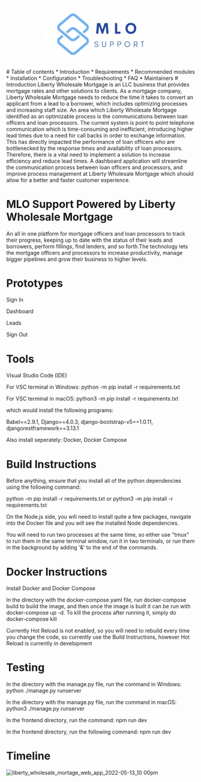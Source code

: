 <p align="center">
<img src = "prototypes/logo.png" width=300>
 </p>
# Table of contents
* Introduction
 * Requirements
 * Recommended modules
 * Installation
 * Configuration
 * Troubleshooting
 * FAQ
 * Maintainers
# Introduction
Liberty Wholesale Mortgage is an LLC business that provides mortgage rates and other solutions to clients. As a mortgage company, Liberty Wholesale Mortgage needs to reduce the time it takes to convert an applicant from a lead to a borrower, which includes optimizing processes and increasing staff size. An area which Liberty Wholesale Mortgage identified as an optimizable process is the communications between loan officers and loan processors. The current system is point to point telephone communication which is time-consuming and inefficient, introducing higher lead times due to a need for call backs in order to exchange information. This has directly impacted the performance of loan officers who are bottlenecked by the response times and availability of loan processors. Therefore, there is a vital need to implement a solution to increase efficiency and reduce lead times. A dashboard application will streamline the communication process between loan officers and processors, and improve process management at Liberty Wholesale Mortgage which should allow for a better and faster customer experience.

# MLO Support Powered by Liberty Wholesale Mortgage
An all in one platform for mortgage officers and loan processors to track their progress, keeping up to date with the status of their leads and borrowers, perform fillings, find lenders, and so forth.The technology lets the mortgage officers and processors to increase productivity, manage bigger pipelines and grow their business to higher levels.

# Prototypes
<p align="center>
<img src = "prototypes/log_in.png" width=500>
                                  
Sign In                                  
</p>

Dashboard

Leads

Sign Out 



# Tools

Visual Studio Code (IDE)

For VSC terminal in Windows: python -m pip install -r requirements.txt

For VSC terminal in macOS: python3 -m pip install -r requirements.txt

which would install the following programs:

Babel==2.9.1, Django==4.0.3, django-bootstrap-v5==1.0.11, djangorestframework==3.13.1

Also install seperately: Docker, Docker Compose 

# Build Instructions
Before anything, ensure that you install all of the python dependencies using the following command:

python -m pip install -r requirements.txt or python3 -m pip install -r requirements.txt

On the Node.js side, you will need to install quite a few packages, navigate into the Docker file and you will see the installed Node dependencies.

You will need to run two processes at the same time, so either use "tmux" to run them in the same terminal window, run it in two terminals, or run them in the background by adding '&' to the end of the commands.

# Docker Instructions
Install Docker and Docker Compose

In the directory with the docker-compose.yaml file, run docker-compose build to build the image,
and then once the image is built it can be run with docker-compose up -d. To kill the process after running it, simply do docker-compose kill

Currently Hot Reload is not enabled, so you will need to rebuild every time you change the code, so currently use the Build Instructions, however Hot Reload is currently in development

# Testing 


In the directory with the manage.py file, run the command in Windows: python ./manage.py runserver

In the directory with the manage.py file, run the command in macOS: python3 ./manage.py runserver

In the frontend directory, run the command: npm run dev

In the frontend directory, run the following command: npm run dev

# Timeline

![liberty_wholesale_mortage_web_app_2022-05-13_10 00pm](https://user-images.githubusercontent.com/57340692/168411422-1146fa6e-b30e-41b8-ba9b-00ecef2ec85e.png)

